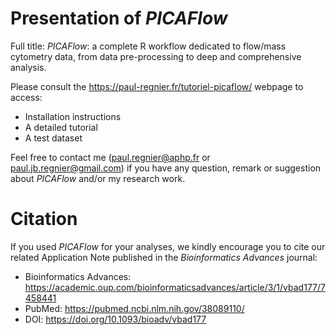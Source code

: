 # Presentation of _PICAFlow_
Full title: _PICAFlow_: a complete R workflow dedicated to flow/mass cytometry data, from data pre-processing to deep and comprehensive analysis.

Please consult the https://paul-regnier.fr/tutoriel-picaflow/ webpage to access:
- Installation instructions
- A detailed tutorial
- A test dataset

Feel free to contact me (paul.regnier@aphp.fr or paul.jb.regnier@gmail.com) if you have any question, remark or suggestion about _PICAFlow_ and/or my research work.

# Citation

If you used _PICAFlow_ for your analyses, we kindly encourage you to cite our related Application Note published in the _Bioinformatics Advances_ journal:
- Bioinformatics Advances: https://academic.oup.com/bioinformaticsadvances/article/3/1/vbad177/7458441
- PubMed: https://pubmed.ncbi.nlm.nih.gov/38089110/
- DOI: https://doi.org/10.1093/bioadv/vbad177
